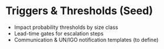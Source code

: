 # Triggers & Thresholds (Seed)
- Impact probability thresholds by size class
- Lead-time gates for escalation steps
- Communication & UN/IGO notification templates (to define)
